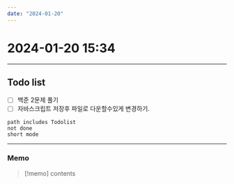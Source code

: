 ```yaml
---
date: "2024-01-20"
---
```

# 2024-01-20 15:34
---
## Todo list
- [ ] 백준 2문제 풀기
- [ ] 자바스크립트 저장후 파일로 다운할수있게 변경하기.
```tasks
path includes Todolist
not done
short mode
```
---
### Memo
> [!memo]
> contents
